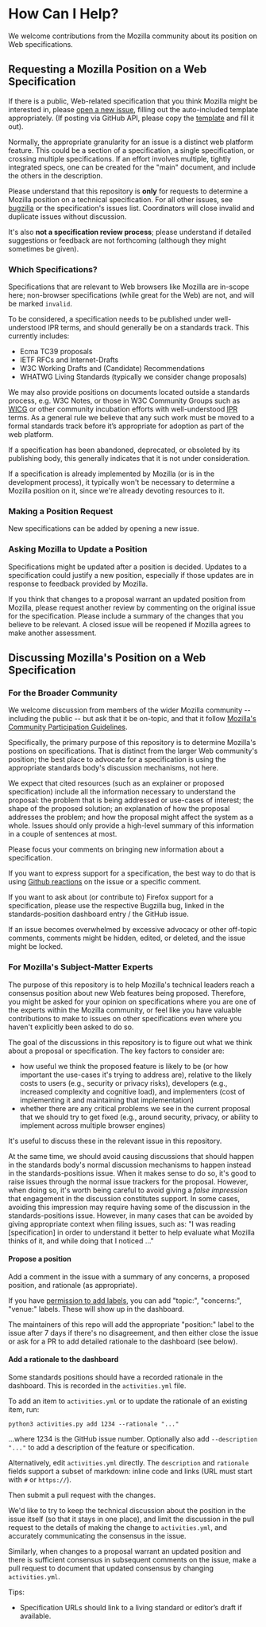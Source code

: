 # How Can I Help?

We welcome contributions from the Mozilla community about its position on Web specifications.

## Requesting a Mozilla Position on a Web Specification

If there is a public, Web-related specification that you think Mozilla might be interested in,
please
[open a new issue](https://github.com/mozilla/standards-positions/issues/new),
filling out the auto-included template appropriately. (If posting via GitHub API, please copy the
[template](https://github.com/mozilla/standards-positions/blob/main/ISSUE_TEMPLATE.md)
and fill it out).

Normally, the appropriate granularity for an issue is a distinct web platform feature. This could
be a section of a specification, a single specification, or crossing multiple specifications. If an
effort involves multiple, tightly integrated specs, one can be created for the "main" document, and
include the others in the description.

Please understand that this repository is **only** for requests to determine a Mozilla position on
a technical specification. For all other issues, see [bugzilla](https://bugzilla.mozilla.org) or
the specification's issues list. Coordinators will close invalid and duplicate issues without
discussion.

It's also **not a specification review process**; please understand if detailed suggestions or
feedback are not forthcoming (although they might sometimes be given).

### Which Specifications?

Specifications that are relevant to Web browsers like Mozilla are in-scope here; non-browser
specifications (while great for the Web) are not, and will be marked `invalid`.

To be considered, a specification needs to be published under well-understood IPR terms, 
and should generally be on a standards track. 
This currently includes:

* Ecma TC39 proposals
* IETF RFCs and Internet-Drafts
* W3C Working Drafts and (Candidate) Recommendations
* WHATWG Living Standards (typically we consider change proposals)

We may also provide positions on documents located outside a standards process, 
e.g. W3C Notes, or those in W3C Community Groups such as [WICG](https://wicg.github.io/) 
or other community incubation efforts with well-understood
<abbr title="intellectual property rights">IPR</abbr> terms. 
As a general rule we believe that any such work must be moved to a formal standards track 
before it’s appropriate for adoption as part of the web platform.

If a specification has been abandoned, deprecated, or obsoleted by its publishing body, this generally
indicates that it is not under consideration.

If a specification is already implemented by Mozilla (or is in the development process), it
typically won't be necessary to determine a Mozilla position on it, since we're already devoting
resources to it.

### Making a Position Request

New specifications can be added by opening a new issue.

### Asking Mozilla to Update a Position

Specifications might be updated after a position is decided. Updates to a
specification could justify a new position, especially if those updates are in
response to feedback provided by Mozilla.

If you think that changes to a proposal warrant an updated position from
Mozilla, please request another review by commenting on the original issue for
the specification. Please include a summary of the changes that you believe to
be relevant. A closed issue will be reopened if Mozilla agrees to make another
assessment.

## Discussing Mozilla's Position on a Web Specification

### For the Broader Community

We welcome discussion from members of the wider Mozilla community -- including the public -- but ask
that it be on-topic, and that it follow [Mozilla's Community Participation
Guidelines](https://www.mozilla.org/about/governance/policies/participation/).

Specifically, the primary purpose of this repository is to determine Mozilla's postions on
specifications. That is distinct from the larger Web community's position; the best place to
advocate for a specification is using the appropriate standards body's discussion mechanisms, not
here.

We expect that cited resources (such as an explainer or proposed specification)
include all the information necessary to understand the proposal:
the problem that is being addressed or use-cases of interest;
the shape of the proposed solution;
an explanation of how the proposal addresses the problem;
and how the proposal might affect the system as a whole.
Issues should only provide a high-level summary of this information in a couple of sentences at most.

Please focus your comments on bringing new information about a specification.

If you want to express support for a specification, the best way to do that is using [Github
reactions](https://github.com/blog/2119-add-reactions-to-pull-requests-issues-and-comments) on the
issue or a specific comment.

If you want to ask about (or contribute to) Firefox support for a specification, please use
the respective Bugzilla bug, linked in the standards-position dashboard entry / the GitHub issue.

If an issue becomes overwhelmed by excessive advocacy or other off-topic comments,
comments might be hidden, edited, or deleted, and the issue might be locked.

### For Mozilla's Subject-Matter Experts

The purpose of this repository is to help
Mozilla's technical leaders reach a consensus position
about new Web features being proposed.
Therefore, you might be asked for your opinion
on specifications where you are one of the experts within the Mozilla community,
or feel like you have valuable contributions to make
to issues on other specifications even where you haven't explicitly been asked to do so.

The goal of the discussions in this repository is
to figure out what we think about a proposal or specification.
The key factors to consider are:

* how useful we think the proposed feature is likely to be (or how important the use-cases it's trying to address are), relative to the likely costs to users (e.g., security or privacy risks), developers (e.g., increased complexity and cognitive load), and implementers (cost of implementing it and maintaining that implementation)
* whether there are any critical problems we see in the current proposal that we should try to get fixed (e.g., around security, privacy, or ability to implement across multiple browser engines)

It's useful to discuss these in the relevant issue in this repository.

At the same time,
we should avoid causing
discussions that should happen in the standards body's normal discussion mechanisms
to happen instead in the standards-positions issue.
When it makes sense to do so,
it's good to raise issues through the normal issue trackers for the proposal.
However, when doing so, it's worth being careful to avoid giving a *false impression*
that engagement in the discussion constitutes support.
In some cases, avoiding this impression may require having some of the discussion in the standards-positions issue.
However, in many cases that can be avoided
by giving appropriate context when filing issues, such as:
"I was reading [specification] in order to understand it better
to help evaluate what Mozilla thinks of it,
and while doing that I noticed ..."

#### Propose a position

Add a comment in the issue with a summary of any concerns, a proposed position, and rationale (as appropriate).

If you have [permission to add labels](https://github.com/orgs/mozilla/teams/standards-contributor), you can add "topic:", "concerns:", "venue:" labels. These will show up in the dashboard.

The maintainers of this repo will add the appropriate "position:" label to the issue after 7 days if there's no disagreement, and then either close the issue or ask for a PR to add detailed rationale to the dashboard (see below).

#### Add a rationale to the dashboard

Some standards positions should have a recorded rationale in the dashboard. This is recorded in the `activities.yml` file.

To add an item to `activities.yml` or to update the rationale of an existing item, run:

```
python3 activities.py add 1234 --rationale "..."
```

...where 1234 is the GitHub issue number. Optionally also add `--description "..."` to add a description of the feature or specification.

Alternatively, edit `activities.yml` directly. The `description` and `rationale` fields support a subset of markdown: inline code and links (URL must start with `#` or `https://`).

Then submit a pull request with the changes.

We'd like to try to keep the technical discussion
about the position
in the issue itself
(so that it stays in one place),
and limit the discussion in the pull request
to the details of making the change to `activities.yml`,
and accurately communicating the consensus in the issue.

Similarly, when changes to a proposal warrant an updated position and
there is sufficient consensus in subsequent comments on the issue,
make a pull request to document that updated consensus by changing `activities.yml`.

Tips:
* Specification URLs should link to a living standard or editor’s draft if available.
